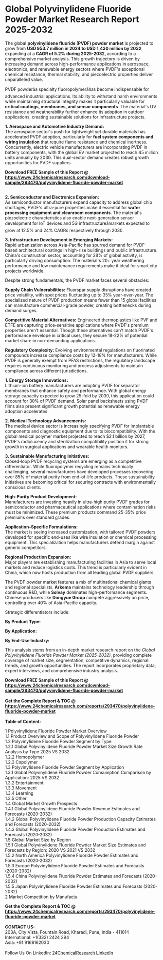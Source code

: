 <h1>Global Polyvinylidene Fluoride Powder Market Research Report 2025-2032</h1><p>The global <strong>polyvinylidene fluoride (PVDF) powder market</strong> is projected to grow from <strong>USD 953.7 million in 2024 to USD 1,430 million by 2032</strong>, expanding at a <strong>CAGR of 5.2% during 2025-2032</strong>, according to a comprehensive market analysis. This growth trajectory is driven by increasing demand across high-performance applications in aerospace, electronics, and renewable energy sectors where PVDF's exceptional chemical resistance, thermal stability, and piezoelectric properties deliver unparalleled value.</p><p>PVDF powderâa specialty fluoropolymerâhas become indispensable for advanced industrial applications. Its ability to withstand harsh environments while maintaining structural integrity makes it particularly valuable for <strong>critical coatings, membranes, and sensor components</strong>. The material's UV resistance and weatherability further enhance its adoption in outdoor applications, creating sustainable solutions for infrastructure projects.</p><p><strong>1. Aerospace and Automotive Industry Demand:</strong><br>
The aerospace sector's push for lightweight yet durable materials has accelerated PVDF adoption, particularly for <strong>fuel system components and wiring insulation</strong> that require flame resistance and chemical inertness. Concurrently, electric vehicle manufacturers are incorporating PVDF in battery components, with the global EV market projected to reach 45 million units annually by 2030. This dual-sector demand creates robust growth opportunities for PVDF suppliers.</p><div><b>Download FREE Sample of this Report @ 
            <a href="https://www.24chemicalresearch.com/download-sample/293470/polyvinylidene-fluoride-powder-market">
            https://www.24chemicalresearch.com/download-sample/293470/polyvinylidene-fluoride-powder-market</a></b></div><br><p><strong>2. Semiconductor and Electronics Expansion:</strong><br>
As semiconductor manufacturers expand capacity to address global chip shortages, PVDF's ultra-pure properties make it essential for <strong>wafer processing equipment and cleanroom components</strong>. The material's piezoelectric characteristics also enable next-generation sensor development for IoT devices and 5G infrastructureâmarkets expected to grow at 12.5% and 24% CAGRs respectively through 2030.</p><p><strong>3. Infrastructure Development in Emerging Markets:</strong><br>
Rapid urbanization across Asia-Pacific has spurred demand for PVDF-based architectural coatings in high-rise buildings and public infrastructure. China's construction sector, accounting for 28% of global activity, is particularly driving consumption. The material's 20+ year weathering performance and low maintenance requirements make it ideal for smart city projects worldwide.</p><p>Despite strong fundamentals, the PVDF market faces several obstacles:</p><p><strong>Supply Chain Vulnerabilities:</strong> Fluorspar supply disruptions have created price volatility, with spot prices fluctuating up to 35% year-over-year. The specialized nature of PVDF production means fewer than 15 global facilities can manufacture commercial-grade powder, creating bottlenecks during demand surges.</p><p><strong>Competitive Material Alternatives:</strong> Engineered thermoplastics like PVF and ETFE are capturing price-sensitive applications where PVDF's premium properties aren't essential. Though these alternatives can't match PVDF's performance envelope in critical uses, they secure 18-22% of potential market share in non-demanding applications.</p><p><strong>Regulatory Complexity:</strong> Evolving environmental regulations on fluorinated compounds increase compliance costs by 12-18% for manufacturers. While PVDF is generally exempt from PFAS restrictions, the regulatory landscape requires continuous monitoring and process adjustments to maintain compliance across different jurisdictions.</p><p><strong>1. Energy Storage Innovations:</strong><br>
Lithium-ion battery manufacturers are adopting PVDF for separator membranes that enhance safety and performance. With global energy storage capacity expected to grow 25-fold by 2030, this application could account for 30% of PVDF demand. Solar panel backsheets using PVDF films also present significant growth potential as renewable energy adoption accelerates.</p><p><strong>2. Medical Technology Advancements:</strong><br>
The medical device sector is increasingly specifying PVDF for implantable components and diagnostic equipment due to its biocompatibility. With the global medical polymer market projected to reach $2.1 billion by 2027, PVDF's radiolucency and sterilization compatibility position it for strong growth in surgical applications and wearable health monitors.</p><p><strong>3. Sustainable Manufacturing Initiatives:</strong><br>
Closed-loop PVDF recycling systems are emerging as a competitive differentiator. While fluoropolymer recycling remains technically challenging, several manufacturers have developed processes recovering over 85% of material purity from end-of-life products. These sustainability initiatives are becoming critical for securing contracts with environmentally conscious clients.</p><p><strong>High-Purity Product Development:</strong><br>
Manufacturers are investing heavily in ultra-high purity PVDF grades for semiconductor and pharmaceutical applications where contamination risks must be minimized. These premium products command 25-35% price premiums over standard grades.</p><p><strong>Application-Specific Formulations:</strong><br>
The market is seeing increased customization, with tailored PVDF powders developed for specific end-uses like wire insulation or chemical processing equipment. This specialization helps manufacturers defend margin against generic competitors.</p><p><strong>Regional Production Expansion:</strong><br>
Major players are establishing manufacturing facilities in Asia to serve local markets and reduce logistics costs. This trend is particularly evident in China, which now hosts production from all leading global PVDF suppliers.</p><p>The PVDF powder market features a mix of multinational chemical giants and regional specialists. <strong>Arkema</strong> maintains technology leadership through continuous R&amp;D, while <strong>Solvay</strong> dominates high-performance segments. Chinese producers like <strong>Dongyue Group</strong> compete aggressively on price, controlling over 40% of Asia-Pacific capacity.</p><p>Strategic differentiators include:</p><p><strong>By Product Type:</strong></p><p><strong>By Application:</strong></p><p><strong>By End-Use Industry:</strong></p><p>This analysis stems from an in-depth market research report on the <em>Global Polyvinylidene Fluoride Powder Market (2025-2032)</em>, providing complete coverage of market size, segmentation, competitive dynamics, regional trends, and growth opportunities. The report incorporates proprietary data, expert interviews, and comprehensive industry analysis.</p><div><b>Download FREE Sample of this Report @ 
            <a href="https://www.24chemicalresearch.com/download-sample/293470/polyvinylidene-fluoride-powder-market">
            https://www.24chemicalresearch.com/download-sample/293470/polyvinylidene-fluoride-powder-market</a></b></div><br><div><b>Get the Complete Report & TOC @ 
            <a href="https://www.24chemicalresearch.com/reports/293470/polyvinylidene-fluoride-powder-market">
            https://www.24chemicalresearch.com/reports/293470/polyvinylidene-fluoride-powder-market</a></b></div><br>
            <b>Table of Content:</b><p>1 Polyvinylidene Fluoride Powder Market Overview<br />
    1.1 Product Overview and Scope of Polyvinylidene Fluoride Powder<br />
    1.2 Polyvinylidene Fluoride Powder Segment by Type<br />
        1.2.1 Global Polyvinylidene Fluoride Powder Market Size Growth Rate Analysis by Type 2025 VS 2032<br />
        1.2.2 Homopolymer<br />
        1.2.3 Copolymer<br />
    1.3 Polyvinylidene Fluoride Powder Segment by Application<br />
        1.3.1 Global Polyvinylidene Fluoride Powder Consumption Comparison by Application: 2025 VS 2032<br />
        1.3.2 Entertainment<br />
        1.3.3 Movement<br />
        1.3.4 Learning<br />
        1.3.5 Other<br />
    1.4 Global Market Growth Prospects<br />
        1.4.1 Global Polyvinylidene Fluoride Powder Revenue Estimates and Forecasts (2020-2032)<br />
        1.4.2 Global Polyvinylidene Fluoride Powder Production Capacity Estimates and Forecasts (2020-2032)<br />
        1.4.3 Global Polyvinylidene Fluoride Powder Production Estimates and Forecasts (2020-2032)<br />
    1.5 Global Market Size by Region<br />
        1.5.1 Global Polyvinylidene Fluoride Powder Market Size Estimates and Forecasts by Region: 2020 VS 2021 VS 2032<br />
        1.5.2 North America Polyvinylidene Fluoride Powder Estimates and Forecasts (2020-2032)<br />
        1.5.3 Europe Polyvinylidene Fluoride Powder Estimates and Forecasts (2020-2032)<br />
        1.5.4 China Polyvinylidene Fluoride Powder Estimates and Forecasts (2020-2032)<br />
        1.5.5 Japan Polyvinylidene Fluoride Powder Estimates and Forecasts (2020-2032)<br />
2 Market Competition by Manufactu</p><div><b>Get the Complete Report & TOC @ 
            <a href="https://www.24chemicalresearch.com/reports/293470/polyvinylidene-fluoride-powder-market">
            https://www.24chemicalresearch.com/reports/293470/polyvinylidene-fluoride-powder-market</a></b></div><br><b>CONTACT US:</b><br>
            203A, City Vista, Fountain Road, Kharadi, Pune, India - 411014<br>
            International: +1(332) 2424 294<br>
            Asia: +91 9169162030 <br><br>
            Follow Us On LinkedIn: <a href="https://www.linkedin.com/company/24chemicalresearch/">24ChemicalResearch LinkedIn</a>
